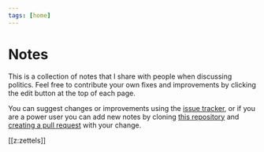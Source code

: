 ```yaml
---
tags: [home]
---
```


# Notes

This is a collection of notes that I share with people when discussing
politics.  Feel free to contribute your own fixes and improvements by clicking
the edit button at the top of each page.

You can suggest changes or improvements using the
[issue tracker](https://github.com/Gabriel439/notes/issues), or if you are a
power user you can add new notes by cloning
[this repository](https://github.com/Gabriel439/notes) and
[creating a pull request](https://docs.github.com/en/github/collaborating-with-issues-and-pull-requests/about-pull-requests)
with your change.

[[z:zettels]]
